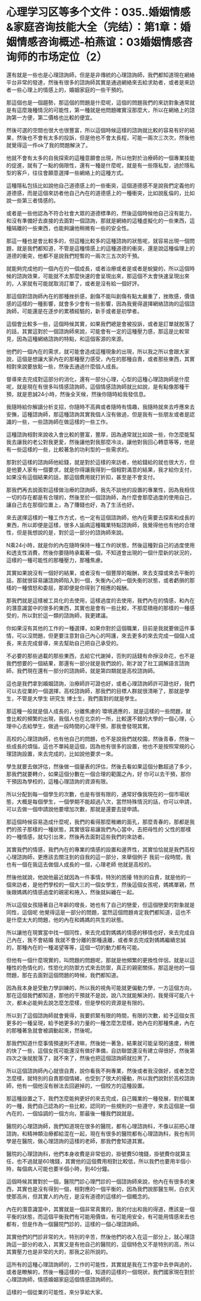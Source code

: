 # 心理学习区等多个文件：035..婚姻情感&家庭咨询技能大全（完结）：第1章：婚姻情感咨询概述-柏燕谊：03婚姻情感咨询师的市场定位（2）

還有就是一些也是心理諮詢師，但是是非傳統的心理諮詢師，我們都知道現在網絡平台非常的發達，然後有很多的諮詢師其實是通過網絡來去給求助者，或者是來訪者一些心理上的情感上的，婚姻家庭的一些干預的。

那這個也是一個趨勢，那這個的問題是什麼呢，這個的問題我們的來訪對象通常就是有這麼幾種情況的可能性，第一種就是他問題確實沒那麼大，所以在網絡上的諮詢第一方便，第二價格也比較的便宜。

然後可選的空間也很大也很豐富，所以這個時候這樣的諮詢就比較的容易有好的結果，然後也不會有太多的投訴，但是他也不會太長程，可能一兩次三次次，然後他就覺得這一件ok了我的問題解決了。

他就不會有太多的自我探索的這種意願會出現，所以他對於治療師的一個專業技能的促進，就有了一點的侷限性，還有一種是什麼呢，就是有一些隱私型，過於隱私型的客戶，往往會願意選擇一些網絡上的這種方式。

這種隱私包括比如說他自己道德感上的一些衝突，這個道德感不是說我們定義他的道德感，而是這個來訪者他自己內在的道德感上的一種衝突，比如說亂倫的，比如說一些第三者情感的。

或者是一些他認為不符合社會大眾的道德標準的，然後這個時候他自己沒有能力，和沒有準備好去直接的去面對一個諮詢，那就是網絡的這種虛擬化的一些東西，這種隔離的一些東西，也能夠讓他稍微有一些的安全性。

那這一種也是會比較多的，但這種比較多的這種諮詢的狀態呢，就容易出現一個問題，就是我們都知道，不管是這種情感上的這種道德的衝突，還是說這種倫理上的道德的衝突，他都不是說我們短暫的一兩次三五次的干預。

就能夠完成他的一個內在的一個成長，或者治療或者是或者是蛻變的，所以這個時候的諮詢效果，可能就不太那麼快速的會呈現出來，那這個不太會快速呈現出來的，人家就有可能就取消訂單了，或者是沒有給一個好評。

那這個對諮詢師內在的那種挫折感，創傷不能叫創傷有點太嚴重了，挫敗感，價值感的這樣的一種影響，就會多少會有一些影響，因為我覺得選擇網絡諮詢的這個諮詢師，可能還是在逐步的累積經驗的，新手或者是初學者。

這個會比較多一些，這個時候其實，如果我們總是會被投訴，或者是訂單就脫落了的話，其實這對於一個諮詢師來說，可能會有一定的這種壓力感，那這是比較常見，因為這種網絡諮詢的特點，和這個客源的來源。

他們的一個內在的需求，就可能會造成這種現象的出現，所以我之所以會跟大家說，這個是想讓大家內在的那種壓力感受，內在的那種自責，或者那些東西，其實相對來說要放鬆一些，然後去通過什麼個人成長。

督導來去完成對這部分的消化，還有一部分心理，心型的這種心理諮詢師是什麼呢，就是現在有很多叫情感諮詢師，這個情感諮詢師就比如說，是有點像那種干預，就是恩誠24小時，然後全天候，然後你隨時給我發信息。

我隨時給你解讀分析支招，你隨時不高興或者隨時有情趣，我隨時就來去呼應來去安撫，這種諮詢師，那這種諮詢其實我個人沒有做過，但是我有一些朋友或者是認識的一些，一些諮詢師在做這樣的一些工作。

這種諮詢相對來說收入會比較的豐富，豐厚，因為通常就比如說一些，你怎麼能幫我去讓我的老公對我更愛，然後讓他對我那麼冷淡，讓他對我回心轉意等等，他是有一些這樣的一些，比較著急的功利型的一些需求的。

那對於這樣的諮詢師他給錢，就是對於這樣的來訪者，他給錢給的就也很大方，但是他要人家有一個要求，就是你得讓我得到一個相對滿意的結果，我才給你支付，如果沒有這個結果的話，那這個費用就打折扣，甚至是不會支付。

那我們再去說面對這樣做治療的諮詢師，我先不談他的設置的專業性，因為我相信一切的存在都是有合理的，然後至於一個諮詢師，為什麼會那麼過度的使用自己，讓自己去在那個位置上，為了賺錢也好，為了生活也好。

來去選擇這樣的一種工作方式，也一定有這個諮詢師，他內在需要去探索和成長的東西，所以即便是這樣，很多人詬病這種職業特點諮詢師，我覺得他也有他的合理性，但是我想說的是，對於這一部分的諮詢師來說。

N乘24小時，就是你的內在隨時保持一種工作的狀態，然後這種對自己的過度使用和透支性消費，然後你要隨時承載著一個，不知道會出現的一個什麼新的狀況的，這樣的一種可能性的那種壓力，那種焦慮。

其實如果說沒有一個好的結果，或者沒有一個豐厚的報酬，來去支撐或來去平衡的話，那就很容易讓諮詢師陷入到一個，失衡內心的一個失衡的狀態，或者虧損的那樣的一種憤怒和委屈，那即便是你得到了相應的報酬。

那我們就是這樣被工具化的去使用，這樣過度的去使用，我們內在的情感，和內在的潛意識當中的很多的東西，其實也是會有一些比較，不那麼積極的那樣的一種感受的，所以對於這一類的諮詢師，我更建議。

你如果沒有其他的工作的一種選擇，如果你對於這個職業，目前是我就要做這件事情，可以沒問題，但更要注意對自己內心的呵護，來去更多的來去完成一個個人成長，來去完成督導，來去幫助自己把自己承受的。

不必要的那些過載的那些東西，去給它代謝掉，否則的話錢有命掙沒命花，也不是我們想要的一個結果，那還有一部分就是我們說的，剛才說了社工調解語言諮詢師，我們現在還有一部分的諮詢師，就是第四類就是高校諮詢師。

這也是我們拿到婚姻諮詢，治療師許可證也好，或者心理諮詢師許可證也好，我們可以去從業的一個選擇，高校諮詢師，那我們的目標人群就很清晰了，那就是學生，不管是大學生 研究生 博士生，我們面對的就是學生。

那這種一般就是個人成長的，分離焦慮的 環境適應的，就是這樣的一些問題，就會比較的頻繁的出現，我個人也在北京的一所，比較還不錯的大學的一個心理，心理中心去給學生，做過一段時間的心理干預，那我會發現其實。

高校的心理諮詢師，也有他自己的問題，也不是說我們就校園，然後青春，然後一些成長的煩惱，這也不單純是這個，因為他有很多的設置，他也不是按照常規的心理諮詢設置，來去完成的，比如說他要求一來。

學生就要去做評估，然後做一個量表的評估，然後去看如果這個分數超過了多少，那我們就要轉介，如果這個分數在一個合理的範圍之內，好 你可以去干預，那你干預因為學校的，這種心理諮詢的資源有限。

所以分配到每一個學生的次數，也是有很有限的，通常好像我現在的一個市場狀態，大概是每個學生，一個學期不能超過八次，當然特殊情況的話，你可以申請，可以去做一個申請說他要增加次數，那就是還要去提申請。

那這個時候容易造成什麼呢，我們的看得那麼稚嫩的面孔，那麼青春的，那都是我們的孩子那樣的一種狀態，其實很容易讓我們內心當中，去把母性的 父性的那樣的一種情感，就勾引出來，然後再去面對這些我們的來訪者。

其實我們的情感，我們內在的專業的情感的設置和邊界性，其實恰恰就是我們高校心理諮詢師，更應該去關注到的自我的這一部分，來舉個例子 我前一段時間，我也有一個在我這去做個人成長的一個，心理老師 他就是高校的。

然後他就說，他說他最近就因為一件事情，特別的困擾 特別的自責，就是他的一個來訪者，是他們學校的一個大三的一個女學生，然後這個女孩呢，媽媽單親，然後跟媽媽的情感過度的親密和捲入，然後就糾纏在一起。

所以這個女孩隨著自己年齡的增長，她也有了自己的戀愛，但這個戀愛的對象就是同性，這個呢 他覺得這是一部分的問題，當然這個問題肯定我們都知道，這也不是什麼太大的問題，他的內在和媽媽的共生的狀態。

所以讓他在現實當中找一個同性，來去完成對媽媽的情感的移情也好，來去完成自己內在，我不會結婚 我就不會分離的那種遠離，或者來去完成對媽媽繼續忠誠的，那種內在的一種渴望等等，這個一切的動力都有可能。

但他有一個什麼現實的，叫問題的問題呢，那就是他頻繁的更換性伴侶，就是以這種性的色情化的，性慾化的防禦方式來去防禦，真正的親密關係，那這是他的一個問題，那在去面對這個問題的時候，我們都知道。

因為我本身是受動力學訓練的，所以我的視角可能就更偏動力學，一方這個方向，那在這個我們都知道，那他的干預就不是說，說八次就能解決的，我覺得可能八十次，都未必能夠去說怎麼怎麼樣，但是學校的資源是有限的。

所以到了這個諮詢師就會覺得，我要抓緊有限的時間，有限的次數，給予這個女孩更多的一種呈現，給予她更多的力量的一種怎麼怎麼樣，她內在的那種焦慮，內在的那種著急就會被調動起來，然後呢。

那我們知道什麼事情預速則不達嘛，然後她一著急，結果就可能呈現的速度，稍微的快了一些，這個女孩可能還沒有做好準備，自訪聯盟還沒有建立得很好，然後第四次之後就脫落了，就不來了，然後也把這個諮詢師就拉黑了。

所以這個諮詢師內心就很自責，說你看我不夠專業，然後或者我沒做好，或者怎麼怎麼樣，就特別的自責那個情緒，也受到了很大的擾動，所以我們說對於高校諮詢師，他有一個他沒有辦法去回避掉的，一個校方的這種設置。

那這種設置之下，我們怎麼能夠更好的來去完成，自己職業的一種發展，對於職業的一種，我們自己認為的一些比較，認同的一些規則的一些遵守，來去這個是一個內在的，一個協調的一個方向，那最後一種我們說就是。

醫院的心理諮詢師，我們知道現在很多的醫院，都有心理諮詢科，不像以前把心理諮詢，和精神類治療都給混在一起，現在有很多的醫院都有心理諮詢科，我也有同學是在醫院，做心理諮詢的這樣的老師，那我們會知道其實。

醫院的心理諮詢科，他們本身收費是非常低的，掛號費50塊錢，掛號費你就算主任，也不過就是60塊錢，其實他的這個費用相對比較低，所以我們也要用半個小時，每個病人可能也要半個小時，到40分鐘。

這個時候其實對於一個，醫院門診心理門診的一個諮詢師來說，他內在有很多的東西，其實也是沒有得到一個，相對應的一個平衡的，因為我們說那醫生啊，白衣天使那高尚，但其實人的內在，是沒有道德的這樣的一個概念的。

內在的潛意識當中，其實就是一個非常真實的，我的付出和我的得道，應該是一個平衡的狀態，而這個平衡我們有可能用價值，有可能用安全，有可能用情感來去也都有，但是作為一個醫院門診的，這樣的一個心理諮詢師。

其實他們的門診非常的大，特別的辛苦，然後他們的收入在這一部分上，就心理諮詢這一部分的收入，其實又是有他自己的醫院的，這個特色又不是特別的高，所以其實壓力也是非常的大的，那我之前所說的。

這所有的這種心理諮詢師的，工作的可能性，其實就是我在工作當中去參與過的，或者是瞭解的，然後一種這樣的一個，知道的這樣的一個現狀，我們國家現在對於心理諮詢師，情感婚姻家庭這個情感諮詢師的。

這樣的一個從業的可能性，來分享給大家。